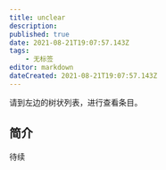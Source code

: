 ```yaml
---
title: unclear
description: 
published: true
date: 2021-08-21T19:07:57.143Z
tags:
    - 无标签
editor: markdown
dateCreated: 2021-08-21T19:07:57.143Z
---
```


请到左边的树状列表，进行查看条目。

## 简介

待续
